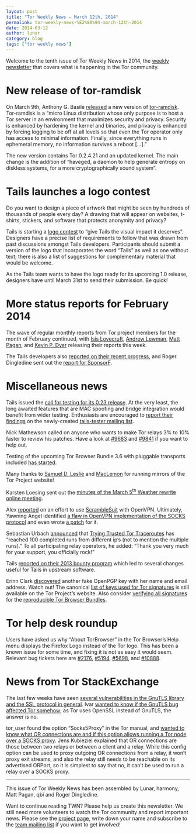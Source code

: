 ```yaml
---
layout: post
title: "Tor Weekly News — March 12th, 2014"
permalink: tor-weekly-news-%E2%80%94-march-12th-2014
date: 2014-03-12
author: lunar
category: blog
tags: ["tor weekly news"]
---
```


Welcome to the tenth issue of Tor Weekly News in 2014, the [weekly newsletter](https://lists.torproject.org/cgi-bin/mailman/listinfo/tor-news) that covers what is happening in the Tor community.

# New release of tor-ramdisk

On March 9th, Anthony G. Basile [released](http://opensource.dyc.edu/pipermail/tor-ramdisk/2014-March/000127.html) a new version of [tor-ramdisk](http://opensource.dyc.edu/tor-ramdisk). Tor-ramdisk is a “micro Linux distribution whose only purpose is to host a Tor server in an environment that maximizes security and privacy. Security is enhanced by hardening the kernel and binaries, and privacy is enhanced by forcing logging to be off at all levels so that even the Tor operator only has access to minimal information. Finally, since everything runs in ephemeral memory, no information survives a reboot […].”

The new version contains Tor 0.2.4.21 and an updated kernel. The main change is the addition of “haveged, a daemon to help generate entropy on diskless systems, for a more cryptographically sound system”.

# Tails launches a logo contest

Do you want to design a piece of artwork that might be seen by hundreds of thousands of people every day? A drawing that will appear on websites, t-shirts, stickers, and software that protects anonymity and privacy?

Tails is starting a [logo contest](https://tails.boum.org/news/logo_contest/) to “give Tails the visual impact it deserves”. Designers have a precise list of requirements to follow that was drawn from past discussions amongst Tails developers. Participants should submit a version of the logo that incorporates the word “Tails” as well as one without text; there is also a list of suggestions for complementary material that would be welcome.

As the Tails team wants to have the logo ready for its upcoming 1.0 release, designers have until March 31st to send their submission. Be quick!

# More status reports for February 2014

The wave of regular monthly reports from Tor project members for the month of February continued, with [Isis Lovecruft](https://lists.torproject.org/pipermail/tor-reports/2014-March/000479.html), [Andrew Lewman](https://lists.torproject.org/pipermail/tor-reports/2014-March/000480.html), [Matt Pagan](https://lists.torproject.org/pipermail/tor-reports/2014-March/000482.html), and [Kevin P. Dyer](https://lists.torproject.org/pipermail/tor-reports/2014-March/000483.html) releasing their reports this week.

The Tails developers also [reported on their recent progress](https://tails.boum.org/news/report_2014_02/), and Roger Dingledine sent out the [report for SponsorF](https://lists.torproject.org/pipermail/tor-reports/2014-March/000484.html).

# Miscellaneous news

Tails issued the [call for testing for its 0.23 release](https://tails.boum.org/news/test_0.23-rc1/). At the very least, the long awaited features that are MAC spoofing and bridge integration would benefit from wider testing. Enthusiasts are encouraged to [report their findings](https://mailman.boum.org/pipermail/tails-testers/2014-March/000000.html) on the newly-created [tails-tester mailing list](https://tails.boum.org/news/tails-testers/).

Nick Mathewson called on anyone who wants to make Tor relays 3% to 10% faster to review his patches. Have a look at [#9683](https://bugs.torproject.org/9683) and [#9841](https://bugs.torproject.org/9841) if you want to help out.

Testing of the upcoming Tor Browser Bundle 3.6 with pluggable transports included [has started](https://lists.torproject.org/pipermail/tor-qa/2014-March/000346.html).

Many thanks to [Samuel D. Leslie](https://lists.torproject.org/pipermail/tor-mirrors/2014-March/000483.html) and [MacLemon](https://lists.torproject.org/pipermail/tor-mirrors/2014-March/000484.html) for running mirrors of the Tor Project website!

Karsten Loesing sent out the [minutes of the March 5<sup>th</sup> Weather rewrite online meeting](https://lists.torproject.org/pipermail/tor-dev/2014-March/006400.html).

Alex [reported](https://lists.torproject.org/pipermail/tor-dev/2014-March/006394.html) on an effort to use [ScrambleSuit](http://www.cs.kau.se/philwint/scramblesuit/) with OpenVPN. Ultimately, Yawning Angel identified [a flaw in OpenVPN implementation of the SOCKS protocol](https://lists.torproject.org/pipermail/tor-dev/2014-March/006427.html) and even wrote [a patch](https://github.com/Yawning/openvpn/commit/7474f1acfc) for it.

Sebastian Urbach [announced](https://lists.torproject.org/pipermail/tor-relays/2014-March/004037.html) that [Trying Trusted Tor Traceroutes](http://web.engr.illinois.edu/~das17/tor-traceroute_v1.html) has “reached 100 completed runs from different ip’s (not to mention the multiple runs).” To all participating relay operators, he added: “Thank you very much for your support, you officially rock!”

Tails [reported on their 2013 bounty program](https://tails.boum.org/news/bounties_2013_report/) which led to several changes useful for Tails in upstream software.

Erinn Clark [discovered](https://lists.torproject.org/pipermail/tor-dev/2014-March/006422.html) another fake OpenPGP key with her name and email address. Watch out! The canonical [list of keys used for Tor signatures](https://www.torproject.org/docs/signing-keys.html) is still available on the Tor Project’s website. Also consider [verifying all signatures](https://github.com/isislovecruft/scripts/blob/master/verify-gitian-builder-signatures) for the [reproducible Tor Browser Bundles](https://blog.torproject.org/blog/deterministic-builds-part-one-cyberwar-and-global-compromise).

# Tor help desk roundup

Users have asked us why “About TorBrowser” in the Tor Browser’s Help menu displays the Firefox Logo instead of the Tor logo. This has been a known issue for some time, and fixing it is not as easy it would seem. Relevant bug tickets here are [#2176](https://bugs.torproject.org/2176), [#5194](https://bugs.torproject.org/5194), [#5698](https://bugs.torproject.org/5698), and [#10888](https://bugs.torproject.org/10888).

# News from Tor StackExchange

The last few weeks have seen [several vulnerabilities in the GnuTLS library and the SSL protocol in general](http://www.gnutls.org/security.html#GNUTLS-SA-2014-2). Ivar [wanted to know if the GnuTLS bug affected Tor somehow](https://tor.stackexchange.com/q/1652/88); as Tor uses OpenSSL instead of GnuTLS, the answer is no.

tor\_user found the option “Socks5Proxy” in the Tor manual, and [wanted to know what OR connections are and if this option allows running a Tor node over a SOCKS proxy](https://tor.stackexchange.com/q/1654/88). Jens Kubieziel explained that OR connections are those between two relays or between a client and a relay. While this config option can be used to proxy outgoing OR connections from a relay, it won’t proxy exit streams, and also the relay still needs to be reachable on its advertised ORPort, so it is simplest to say that no, it can’t be used to run a relay over a SOCKS proxy.

* * *

This issue of Tor Weekly News has been assembled by Lunar, harmony, Matt Pagan, qbi and Roger Dingledine.

Want to continue reading TWN? Please help us create this newsletter. We still need more volunteers to watch the Tor community and report important news. Please see the [project page](https://trac.torproject.org/projects/tor/wiki/TorWeeklyNews), write down your name and subscribe to the [team mailing list](https://lists.torproject.org/cgi-bin/mailman/listinfo/news-team) if you want to get involved!

